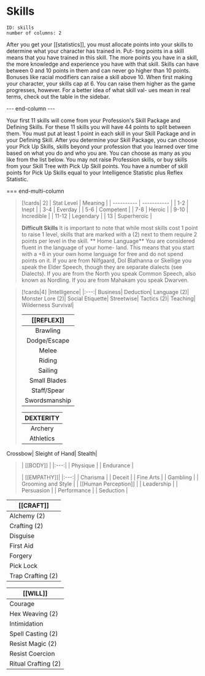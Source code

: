 # Skills
```start-multi-column
ID: skills
number of columns: 2
```
After you get your [[statistics]], you must allocate points into your skills to determine what your character has trained in. Put- ting points in a skill means that you have trained in this skill. The more points you have in a skill, the more knowledge and experience you have with that skill. Skills can have between 0 and 10 points in them and can never go higher than 10 points. Bonuses like racial modifiers can raise a skill above 10. When first making your character, your skills cap at 6. You can raise them higher as the game progresses, however. For a better idea of what skill val- ues mean in real terms, check out the table in the sidebar.

--- end-column ---

Your first 11 skills will come from your Profession's Skill Package and Defining Skills. For these 11 skills you will have 44 points to split between them. You must put at least 1 point in each skill in your Skill Package and in your Defining Skill. After you determine your Skill Package, you can choose your Pick Up Skills, skills beyond your profession that you learned over time based on what you do and who you are. You can choose as many as you like from the list below. You may not raise Profession skills, or buy skills from your Skill Tree with Pick Up Skill points. You have a number of skill points for Pick Up Skills equal to your Intelligence Statistic plus Reflex Statistic. 

=== end-multi-column
>[!cards| 2]
>| Stat Level | Meaning     | 
>| ---------- | ----------- |
>| 1-2        | Inept       |
>| 3-4        | Everday     |
>| 5-6        | Competent   |
>| 7-8        | Heroic      |
>| 9-10       | Incredible  |
>| 11-12      | Legendary   |
>| 13         | Superheroic |
>
>**Difficult Skills**
>It is important to note that while most skills cost 1 point to raise 1 level, skills that are marked with a (2) next to them require 2 points per level in the skill.
>** Home Language**
You are considered fluent in the language of your home- land. This means that you start with a +8 in your own home language for free and do not spend points on it. If you are from Nilfgaard, Dol Blathanna or Skellige you speak the Elder Speech, though they are separate dialects (see Dialects). If you are from the North you speak Common Speech, also known as Nordling. If you are from Mahakam you speak Dwarven.

>[!cards|4]
>|Intelligence|
>|:---:|
>Business|
>Deduction|
>Language (2)|
>Monster Lore (2)|
>Social Etiquette|
>Streetwise|
>Tactics (2)|
>Teaching|
>Wilderness Survival|
>
>| [[REFLEX]]|
>|:---:|
>Brawling|
> Dodge/Escape|
>Melee|
>Riding|
>Sailing|
>Small Blades|
>Staff/Spear|
>Swordsmanship|
>
>|DEXTERITY|
>|:---:|
>Archery|
>Athletics|
Crossbow|
Sleight of Hand|
Stealth|
>
>| [[BODY]]      |
|:---:|
| Physique  |
| Endurance |
>
>| [[EMPATHY]]|
|:---:|
| Charisma           |
| Deceit             |
| Fine Arts          |
| Gambling           |
| Grooming and Style |
| [[Human Perception]]   |
| Leadership         |
| Persuasion         |
| Performance        |
| Seduction          |
>
| [[CRAFT]]             |
| ----------------- |
| Alchemy (2)       |
| Crafting (2)      |
| Disguise          |
| First Aid         |
| Forgery           |
| Pick Lock         |
| Trap Crafting (2) |
>
| [[WILL]]                |
| ------------------- |
| Courage             |
| Hex Weaving (2)     |
| Intimidation        |
| Spell Casting (2)   |
| Resist Magic (2)    |
| Resist Coercion     |
| Ritual Crafting (2) |

